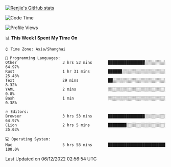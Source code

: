 [![Renjie's GitHub stats](https://github-readme-stats.vercel.app/api?username=liurenjie1024&show_icons=true&theme=chartreuse-dark)](https://github.com/anuraghazra/github-readme-stats)

<!--START_SECTION:waka-->
![Code Time](http://img.shields.io/badge/Code%20Time-388%20hrs%2033%20mins-blue)

![Profile Views](http://img.shields.io/badge/Profile%20Views-28-blue)

📊 **This Week I Spent My Time On** 

```text
⌚︎ Time Zone: Asia/Shanghai

💬 Programming Languages: 
Other                    3 hrs 53 mins       ████████████████░░░░░░░░░   64.97% 
Rust                     1 hr 31 mins        ██████░░░░░░░░░░░░░░░░░░░   25.43% 
Text                     29 mins             ██░░░░░░░░░░░░░░░░░░░░░░░   8.32% 
YAML                     2 mins              ░░░░░░░░░░░░░░░░░░░░░░░░░   0.8% 
Bash                     1 min               ░░░░░░░░░░░░░░░░░░░░░░░░░   0.38%

🔥 Editors: 
Browser                  3 hrs 53 mins       ████████████████░░░░░░░░░   64.97% 
CLion                    2 hrs 5 mins        ████████░░░░░░░░░░░░░░░░░   35.03%

💻 Operating System: 
Mac                      5 hrs 58 mins       █████████████████████████   100.0%

```


 Last Updated on 06/12/2022 02:56:54 UTC
<!--END_SECTION:waka-->

